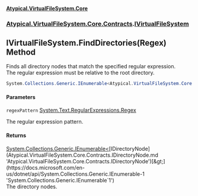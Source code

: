 #### [Atypical.VirtualFileSystem.Core](Atypical.VirtualFileSystem.Core.md 'Atypical.VirtualFileSystem.Core')
### [Atypical.VirtualFileSystem.Core.Contracts](Atypical.VirtualFileSystem.Core.Contracts.md 'Atypical.VirtualFileSystem.Core.Contracts').[IVirtualFileSystem](Atypical.VirtualFileSystem.Core.Contracts.IVirtualFileSystem.md 'Atypical.VirtualFileSystem.Core.Contracts.IVirtualFileSystem')

## IVirtualFileSystem.FindDirectories(Regex) Method

Finds all directory nodes that match the specified regular expression.  
The regular expression must be relative to the root directory.

```csharp
System.Collections.Generic.IEnumerable<Atypical.VirtualFileSystem.Core.Contracts.IDirectoryNode> FindDirectories(System.Text.RegularExpressions.Regex regexPattern);
```
#### Parameters

<a name='Atypical.VirtualFileSystem.Core.Contracts.IVirtualFileSystem.FindDirectories(System.Text.RegularExpressions.Regex).regexPattern'></a>

`regexPattern` [System.Text.RegularExpressions.Regex](https://docs.microsoft.com/en-us/dotnet/api/System.Text.RegularExpressions.Regex 'System.Text.RegularExpressions.Regex')

The regular expression pattern.

#### Returns
[System.Collections.Generic.IEnumerable&lt;](https://docs.microsoft.com/en-us/dotnet/api/System.Collections.Generic.IEnumerable-1 'System.Collections.Generic.IEnumerable`1')[IDirectoryNode](Atypical.VirtualFileSystem.Core.Contracts.IDirectoryNode.md 'Atypical.VirtualFileSystem.Core.Contracts.IDirectoryNode')[&gt;](https://docs.microsoft.com/en-us/dotnet/api/System.Collections.Generic.IEnumerable-1 'System.Collections.Generic.IEnumerable`1')  
The directory nodes.
